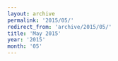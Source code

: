 ```yaml
---
layout: archive
permalink: '2015/05/'
redirect_from: 'archive/2015/05/'
title: 'May 2015'
year: '2015'
month: '05'
---
```

